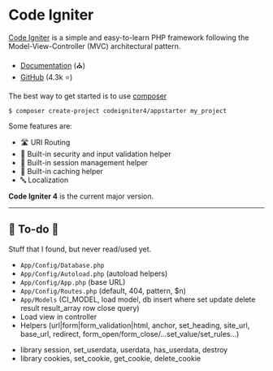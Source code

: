 # Code Igniter

<div class="row row-cols-md-2"><div>

[Code Igniter](https://codeigniter.com/) is a simple and easy-to-learn PHP framework following the Model-View-Controller (MVC) architectural pattern.

* [Documentation](https://codeigniter.com/user_guide/index.html) (⛪)
* [GitHub](https://github.com/codeigniter4/CodeIgniter4) (4.3k ⭐)

The best way to get started is to use [composer](/programming-languages/web/php/composer/index.md)

```shell!
$ composer create-project codeigniter4/appstarter my_project
```
</div><div>

Some features are:

* 🛣️ URI Routing
* 🔐️ Built-in security and input validation helper
* 🍪️ Built-in session management helper
* 🚀️ Built-in caching helper
* 🔤 Localization

**Code Igniter 4** is the current major version.
</div></div>

<hr class="sep-both">

## 👻 To-do 👻

Stuff that I found, but never read/used yet.

<div class="row row-cols-md-2"><div>

* `App/Config/Database.php`
* `App/Config/Autoload.php` (autoload helpers)
* `App/Config/App.php` (base URL)
* `App/Config/Routes.php` (default, 404, pattern, $n)
* `App/Models` (CI_MODEL, load model, db insert where set update delete result result_array row close query)
* Load view in controller
* Helpers (url|form|form_validation|html, anchor, set_heading, site_url, base_url, redirect, form_open/form_close/...set_value/set_rules...)
</div><div>

* library session, set_userdata, userdata, has_userdata, destroy
* library cookies, set_cookie, get_cookie, delete_cookie

</div></div>